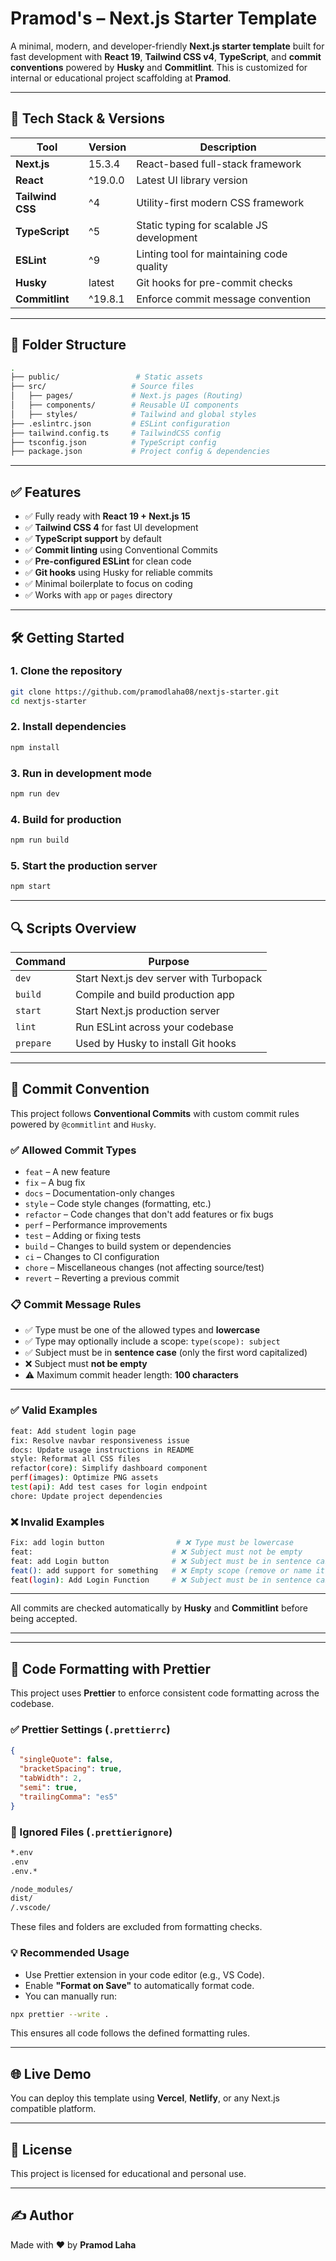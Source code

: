 # Pramod's – Next.js Starter Template

A minimal, modern, and developer-friendly **Next.js starter template** built for fast development with **React 19**, **Tailwind CSS v4**, **TypeScript**, and **commit conventions** powered by **Husky** and **Commitlint**. This is customized for internal or educational project scaffolding at **Pramod**.

---

## 🚀 Tech Stack & Versions

| Tool               | Version       | Description                                      |
|--------------------|---------------|--------------------------------------------------|
| **Next.js**        | 15.3.4        | React-based full-stack framework                |
| **React**          | ^19.0.0       | Latest UI library version                       |
| **Tailwind CSS**   | ^4            | Utility-first modern CSS framework              |
| **TypeScript**     | ^5            | Static typing for scalable JS development       |
| **ESLint**         | ^9            | Linting tool for maintaining code quality       |
| **Husky**          | latest        | Git hooks for pre-commit checks                 |
| **Commitlint**     | ^19.8.1       | Enforce commit message convention               |

---

## 📁 Folder Structure

```bash
.
├── public/                 # Static assets
├── src/                   # Source files
│   ├── pages/             # Next.js pages (Routing)
│   ├── components/        # Reusable UI components
│   ├── styles/            # Tailwind and global styles
├── .eslintrc.json         # ESLint configuration
├── tailwind.config.ts     # TailwindCSS config
├── tsconfig.json          # TypeScript config
├── package.json           # Project config & dependencies
```

---

## ✅ Features

- ✅ Fully ready with **React 19 + Next.js 15**
- ✅ **Tailwind CSS 4** for fast UI development
- ✅ **TypeScript support** by default
- ✅ **Commit linting** using Conventional Commits
- ✅ **Pre-configured ESLint** for clean code
- ✅ **Git hooks** using Husky for reliable commits
- ✅ Minimal boilerplate to focus on coding
- ✅ Works with `app` or `pages` directory

---

## 🛠️ Getting Started

### 1. Clone the repository

```bash
git clone https://github.com/pramodlaha08/nextjs-starter.git
cd nextjs-starter
```

### 2. Install dependencies

```bash
npm install
```

### 3. Run in development mode

```bash
npm run dev
```

### 4. Build for production

```bash
npm run build
```

### 5. Start the production server

```bash
npm start
```

---

## 🔍 Scripts Overview

| Command     | Purpose                                  |
|-------------|-------------------------------------------|
| `dev`       | Start Next.js dev server with Turbopack   |
| `build`     | Compile and build production app          |
| `start`     | Start Next.js production server           |
| `lint`      | Run ESLint across your codebase           |
| `prepare`   | Used by Husky to install Git hooks        |

---

## 🧩 Commit Convention

This project follows **Conventional Commits** with custom commit rules powered by `@commitlint` and `Husky`.

### ✅ Allowed Commit Types

- `feat` – A new feature
- `fix` – A bug fix
- `docs` – Documentation-only changes
- `style` – Code style changes (formatting, etc.)
- `refactor` – Code changes that don't add features or fix bugs
- `perf` – Performance improvements
- `test` – Adding or fixing tests
- `build` – Changes to build system or dependencies
- `ci` – Changes to CI configuration
- `chore` – Miscellaneous changes (not affecting source/test)
- `revert` – Reverting a previous commit

### 📋 Commit Message Rules

- ✅ Type must be one of the allowed types and **lowercase**
- ✅ Type may optionally include a scope: `type(scope): subject`
- ✅ Subject must be in **sentence case** (only the first word capitalized)
- ❌ Subject must **not be empty**
- ⚠️ Maximum commit header length: **100 characters**

---

### ✅ Valid Examples

```bash
feat: Add student login page
fix: Resolve navbar responsiveness issue
docs: Update usage instructions in README
style: Reformat all CSS files
refactor(core): Simplify dashboard component
perf(images): Optimize PNG assets
test(api): Add test cases for login endpoint
chore: Update project dependencies
```

### ❌ Invalid Examples

```bash
Fix: add login button                # ❌ Type must be lowercase
feat:                               # ❌ Subject must not be empty
feat: add Login button              # ❌ Subject must be in sentence case
feat(): add support for something   # ❌ Empty scope (remove or name it)
feat(login): Add Login Function     # ❌ Subject must be in sentence case, not Title Case
```

---

All commits are checked automatically by **Husky** and **Commitlint** before being accepted.


---
---

## 🧹 Code Formatting with Prettier

This project uses **Prettier** to enforce consistent code formatting across the codebase.

### ✅ Prettier Settings (`.prettierrc`)

```json
{
  "singleQuote": false,
  "bracketSpacing": true,
  "tabWidth": 2,
  "semi": true,
  "trailingComma": "es5"
}
```

### 🚫 Ignored Files (`.prettierignore`)

```bash
*.env
.env
.env.*

/node_modules/
dist/
/.vscode/
```

These files and folders are excluded from formatting checks.

### 💡 Recommended Usage

- Use Prettier extension in your code editor (e.g., VS Code).
- Enable **"Format on Save"** to automatically format code.
- You can manually run:

```bash
npx prettier --write .
```

This ensures all code follows the defined formatting rules.

---

## 🌐 Live Demo

You can deploy this template using **Vercel**, **Netlify**, or any Next.js compatible platform.

---

## 📌 License

This project is licensed for educational and personal use.

---

## ✍️ Author

Made with ❤️ by **Pramod Laha**
